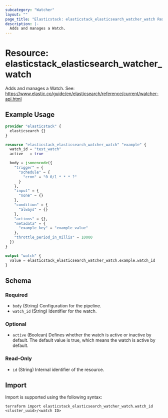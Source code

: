 ```yaml
---
subcategory: "Watcher"
layout: ""
page_title: "Elasticstack: elasticstack_elasticsearch_watcher_watch Resource"
description: |-
  Adds and manages a Watch.
---
```


# Resource: elasticstack_elasticsearch_watcher_watch

Adds and manages a Watch. See: https://www.elastic.co/guide/en/elasticsearch/reference/current/watcher-api.html

## Example Usage

```terraform
provider "elasticstack" {
  elasticsearch {}
}

resource "elasticstack_elasticsearch_watcher_watch" "example" {
  watch_id = "test_watch"
  active   = true

  body = jsonencode({
    "trigger" = {
      "schedule" = {
        "cron" = "0 0/1 * * * ?"
      }
    },
    "input" = {
      "none" = {}
    },
    "condition" = {
      "always" = {}
    },
    "actions" = {},
    "metadata" = {
      "example_key" = "example_value"
    },
    "throttle_period_in_millis" = 10000
  })
}

output "watch" {
  value = elasticstack_elasticsearch_watcher_watch.example.watch_id
}
```

<!-- schema generated by tfplugindocs -->
## Schema

### Required

- `body` (String) Configuration for the pipeline.
- `watch_id` (String) Identifier for the watch.

### Optional

- `active` (Boolean) Defines whether the watch is active or inactive by default. The default value is true, which means the watch is active by default.

### Read-Only

- `id` (String) Internal identifier of the resource.

## Import

Import is supported using the following syntax:

```shell
terraform import elasticstack_elasticsearch_watcher_watch.watch_id <cluster_uuid>/<watch ID>
```
